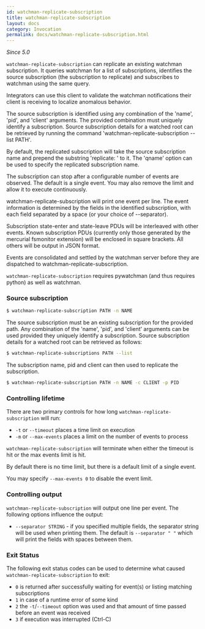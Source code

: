 ```yaml
---
id: watchman-replicate-subscription
title: watchman-replicate-subscription
layout: docs
category: Invocation
permalink: docs/watchman-replicate-subscription.html
---
```


*Since 5.0*

`watchman-replicate-subscription` can replicate an existing watchman
subscription. It queries watchman for a list of subscriptions, identifies
the source subscription (the subscription to replicate) and subscribes
to watchman using the same query.

Integrators can use this client to validate the watchman notifications their
client is receiving to localize anomalous behavior.

The source subscription is identified using any combination of the 'name',
'pid', and 'client' arguments. The provided combination must uniquely identify
a subscription. Source subscription details for a watched root can be
retrieved by running the command 'watchman-replicate-subscription --list PATH'.

By default, the replicated subscription will take the source subscription
name and prepend the substring 'replicate: ' to it. The 'qname' option can be
used to specify the replicated subscription name.

The subscription can stop after a configurable number of events are observed.
The default is a single event. You may also remove the limit and allow it to
execute continuously.

watchman-replicate-subscription will print one event per line. The event
information is determined by the fields in the identified subscription, with
each field separated by a space (or your choice of --separator).

Subscription state-enter and state-leave PDUs will be interleaved with other
events. Known subscription PDUs (currently only those generated by the
mercurial fsmonitor extension) will be enclosed in square brackets. All others will be
output in JSON format.

Events are consolidated and settled by the watchman server before they are
dispatched to watchman-replicate-subscription.

`watchman-replicate-subscription` requires pywatchman (and thus requires
python) as well as watchman.

### Source subscription

```bash
$ watchman-replicate-subscription PATH -n NAME
```
The source subscription must be an existing subscription for the provided path.
Any combination of the 'name', 'pid', and 'client' arguments can be used provided
they uniquely identify a subscription. Source subscription details for a watched
root can be retrieved as follows:

```bash
$ watchman-replicate-subscriptions PATH --list
```

The subscription name, pid and client can then used to replicate the subscription.

```bash
$ watchman-replicate-subscription PATH -n NAME -c CLIENT -p PID
```

### Controlling lifetime

There are two primary controls for how long `watchman-replicate-subscription`
will run:

* `-t` or `--timeout` places a time limit on execution
* `-m` or `--max-events` places a limit on the number of events to process

`watchman-replicate-subscription` will terminate when either the timeout is
hit or the max events limit is hit.

By default there is no time limit, but there is a default limit of a single event.

You may specify `--max-events 0` to disable the event limit.

### Controlling output

`watchman-replicate-subscription` will output one line per event.  The
following options influence the output:

* `--separator STRING` - if you specified multiple fields, the separator string
  will be used when printing them.  The default is `--separator " "` which will
  print the fields with spaces between them.

### Exit Status

The following exit status codes can be used to determine what caused
`watchman-replicate-subscription` to exit:

* `0` is returned after successfully waiting for event(s) or listing matching
   subscriptions
* `1` in case of a runtime error of some kind
* `2` the `-t`/`--timeout` option was used and that amount of time passed
   before an event was received
* `3` if execution was interrupted (Ctrl-C)
